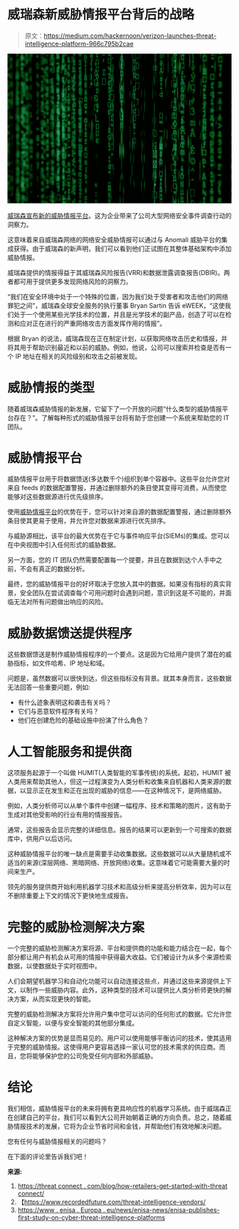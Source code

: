 # 威瑞森新威胁情报平台背后的战略

> 原文：<https://medium.com/hackernoon/verizon-launches-threat-intelligence-platform-966c795b2cae>

![](img/3d02e79b664068604a17a317a82dd294.png)

[威瑞森宣布新的威胁情报平台](https://globenewswire.com/news-release/2018/06/05/1517007/0/en/Verizon-launches-new-Threat-Intelligence-Platform-Service.html)。这为企业带来了公司大型网络安全事件调查行动的洞察力。

这意味着来自威瑞森网络的网络安全威胁情报可以通过与 Anomali 威胁平台的集成获得。由于威瑞森的新声明，我们可以看到他们正试图在其整体基础架构中添加威胁情报。

威瑞森提供的情报得益于其威瑞森风险报告(VRR)和数据泄露调查报告(DBIR)。两者都可用于提供更多发现网络风险的洞察力。

“我们在安全环境中处于一个特殊的位置，因为我们处于受害者和攻击他们的网络罪犯之间”，威瑞森全球安全服务的执行董事 Bryan Sartin 告诉 eWEEK，“这使我们处于一个使用某些光学技术的位置，并且是光学技术的副产品，创造了可以在检测和应对正在进行的严重网络攻击方面发挥作用的情报”。

根据 Bryan 的说法，威瑞森现在正在制定计划，以获取网络攻击历史和情报，并将其用于帮助识别最近和以前的威胁。例如，他说，公司可以搜索并检查是否有一个 IP 地址在相关的风险级别和攻击之前被发现。

# 威胁情报的类型

随着威瑞森威胁情报的新发展，它留下了一个开放的问题“什么类型的威胁情报平台存在？”。了解每种形式的威胁情报平台将有助于您创建一个系统来帮助您的 IT 团队。

# 威胁情报平台

威胁情报平台用于将数据馈送(多达数千个)组织到单个容器中。这些平台允许您对来自 feeds 的数据配置警报，并通过删除额外的条目使其变得可消费，从而使您能够对这些数据源进行优先级排序。

使用[威胁情报平台](https://threatintelligenceplatform.com/)的优势在于，您可以针对来自源的数据配置警报，通过删除额外条目使其更易于使用，并允许您对数据来源进行优先排序。

与威胁源相比，该平台的最大优势在于它与事件响应平台(SIEMs)的集成。您可以在中央视图中引入任何形式的威胁数据。

另一方面，您的 IT 团队仍然需要配置每一个提要，并且在数据到达个人手中之前，不会有真正的数据分析。

最终，您的威胁情报平台的好坏取决于您放入其中的数据。如果没有指标的真实背景，安全团队在尝试调查每个可用问题时会遇到问题，意识到这是不可能的，并面临无法对所有问题做出响应的风险。

# 威胁数据馈送提供程序

这些数据馈送是制作威胁情报程序的一个要点。这是因为它给用户提供了潜在的威胁指标，如文件哈希、IP 地址和域。

问题是，虽然数据可以很快到达，但这些指标没有背景。就其本身而言，这些数据无法回答一些重要问题，例如:

*   有什么迹象表明这和袭击有关吗？
*   它们与恶意软件程序有关吗？
*   他们在创建危险的基础设施中扮演了什么角色？

# 人工智能服务和提供商

这项服务起源于一个叫做 HUMIT(人类智能的军事传统)的系统。起初，HUMIT 被人类用来帮助其他人，但这一过程演变为人类分析和收集来自机器和人类来源的数据，以显示正在发生和正在出现的威胁的信息——在这种情况下，是网络威胁。

例如，人类分析师可以从单个事件中创建一幅程序、技术和策略的图片，这有助于生成对其他受影响的行业有用的情报报告。

通常，这些报告会显示完整的详细信息。报告的结果可以更新到一个可搜索的数据库中，供用户以后访问。

这种威胁情报平台的唯一缺点是需要手动收集数据。这些数据可以从大量随机或不适当的来源(深层网络、黑暗网络、开放网络)收集。这意味着它可能需要大量的时间来生产。

领先的服务提供商开始利用机器学习技术和高级分析来提高分析效率，因为可以在不删除重要上下文的情况下更快地生成报告。

# 完整的威胁检测解决方案

一个完整的威胁检测解决方案将源、平台和提供商的功能和能力结合在一起，每个部分都让用户有机会从可用的情报中获得最大收益。它们被设计为从多个来源检索数据，以使数据处于实时视图中。

人们会期望机器学习和自动化功能可以自动连接这些点，并通过这些来源提供上下文，以制作一些威胁内容。此外，这种类型的技术可以提供比人类分析师更快的解决方案，从而实现更快的智能。

完整的威胁检测解决方案将允许用户集中您可以访问的任何形式的数据。它允许您自定义智能，以便与安全智能的其他部分集成。

这种解决方案的优势是显而易见的。用户可以使用能够平衡访问的技术，使其适用于完整的威胁情报。这使得用户更容易选择一家认可您的技术需求的供应商。而且，您将能够保护您的公司免受任何内部和外部威胁。

# 结论

我们相信，威胁情报平台的未来将拥有更具响应性的机器学习系统。由于威瑞森正在创建自己的平台，我们可以看到大公司开始朝着正确的方向负责。总之，随着威胁情报技术的发展，它将为企业节省时间和金钱，并帮助他们有效地解决问题。

您有任何与威胁情报相关的问题吗？

在下面的评论里告诉我们吧！

**来源:**

1.  [https://threat connect . com/blog/how-retailers-get-started-with-threat connect/](https://threatconnect.com/blog/how-retailers-get-started-with-threatconnect/)
2.  【https://www.recordedfuture.com/threat-intelligence-vendors/ 
3.  [https://www . enisa . Europa . eu/news/enisa-news/enisa-publishes-first-study-on-cyber-threat-intelligence-platforms](https://www.enisa.europa.eu/news/enisa-news/enisa-publishes-first-study-on-cyber-threat-intelligence-platforms)